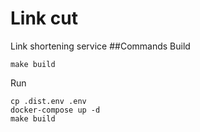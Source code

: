 # Link cut
Link shortening service
##Commands
Build
```shell
make build
```
Run
```shell
cp .dist.env .env
docker-compose up -d
make build
```